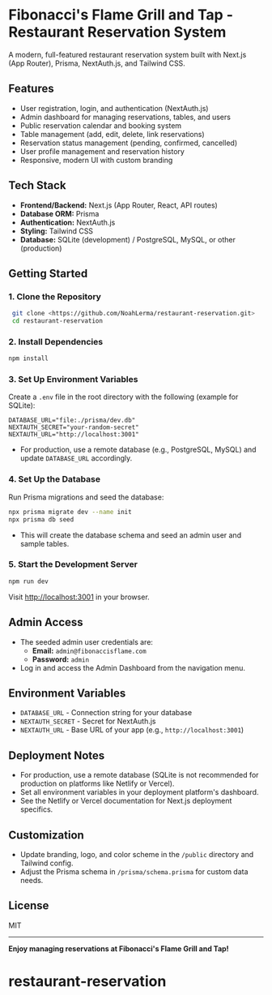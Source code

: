 # Fibonacci's Flame Grill and Tap - Restaurant Reservation System

A modern, full-featured restaurant reservation system built with Next.js (App Router), Prisma, NextAuth.js, and Tailwind CSS.

## Features
- User registration, login, and authentication (NextAuth.js)
- Admin dashboard for managing reservations, tables, and users
- Public reservation calendar and booking system
- Table management (add, edit, delete, link reservations)
- Reservation status management (pending, confirmed, cancelled)
- User profile management and reservation history
- Responsive, modern UI with custom branding

## Tech Stack
- **Frontend/Backend:** Next.js (App Router, React, API routes)
- **Database ORM:** Prisma
- **Authentication:** NextAuth.js
- **Styling:** Tailwind CSS
- **Database:** SQLite (development) / PostgreSQL, MySQL, or other (production)

## Getting Started

### 1. Clone the Repository
```bash
 git clone <https://github.com/NoahLerma/restaurant-reservation.git>
 cd restaurant-reservation
```

### 2. Install Dependencies
```bash
npm install
```

### 3. Set Up Environment Variables
Create a `.env` file in the root directory with the following (example for SQLite):
```
DATABASE_URL="file:./prisma/dev.db"
NEXTAUTH_SECRET="your-random-secret"
NEXTAUTH_URL="http://localhost:3001"
```
- For production, use a remote database (e.g., PostgreSQL, MySQL) and update `DATABASE_URL` accordingly.

### 4. Set Up the Database
Run Prisma migrations and seed the database:
```bash
npx prisma migrate dev --name init
npx prisma db seed
```
- This will create the database schema and seed an admin user and sample tables.

### 5. Start the Development Server
```bash
npm run dev
```
Visit [http://localhost:3001](http://localhost:3001) in your browser.

## Admin Access
- The seeded admin user credentials are:
  - **Email:** `admin@fibonaccisflame.com`
  - **Password:** `admin`
- Log in and access the Admin Dashboard from the navigation menu.

## Environment Variables
- `DATABASE_URL` - Connection string for your database
- `NEXTAUTH_SECRET` - Secret for NextAuth.js
- `NEXTAUTH_URL` - Base URL of your app (e.g., `http://localhost:3001`)

## Deployment Notes
- For production, use a remote database (SQLite is not recommended for production on platforms like Netlify or Vercel).
- Set all environment variables in your deployment platform's dashboard.
- See the Netlify or Vercel documentation for Next.js deployment specifics.

## Customization
- Update branding, logo, and color scheme in the `/public` directory and Tailwind config.
- Adjust the Prisma schema in `/prisma/schema.prisma` for custom data needs.

## License
MIT

---

**Enjoy managing reservations at Fibonacci's Flame Grill and Tap!**
# restaurant-reservation
